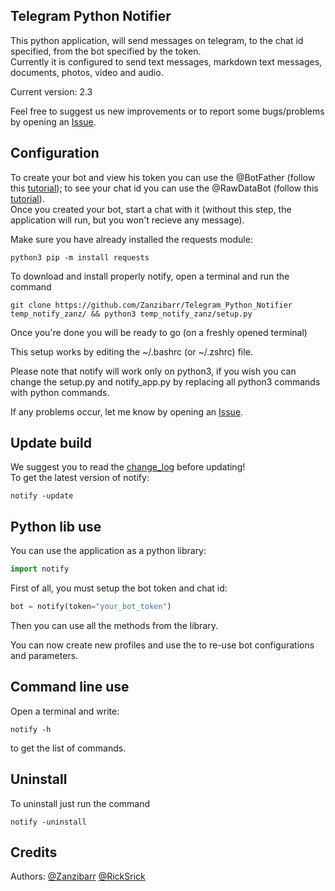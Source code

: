 
## Telegram Python Notifier
This python application, will send messages on telegram, to the chat id specified, from the bot specified by the token.  
Currently it is configured to send text messages, markdown text messages, documents, photos, video and audio.  

Current version: 2.3  

Feel free to suggest us new improvements or to report some bugs/problems by opening an <a target="_blank" href="https://github.com/Zanzibarr/Telegram_Python_Notifier/issues">Issue</a>.  

## Configuration
To create your bot and view his token you can use the @BotFather (follow this <a target="_blank" href="https://www.youtube.com/watch?v=aNmRNjME6mE">tutorial</a>); to see your chat id you can use the @RawDataBot (follow this <a target="_blank" href="https://www.youtube.com/watch?v=UPC5Ck1oU6k">tutorial</a>).  
Once you created your bot, start a chat with it (without this step, the application will run, but you won't recieve any message).  

Make sure you have already installed the requests module:
```shell
python3 pip -m install requests
```
To download and install properly notify, open a terminal and run the command  
```shell
git clone https://github.com/Zanzibarr/Telegram_Python_Notifier temp_notify_zanz/ && python3 temp_notify_zanz/setup.py
```

Once you're done you will be ready to go (on a freshly opened terminal)  

This setup works by editing the ~/.bashrc (or ~/.zshrc) file.  

Please note that notify will work only on python3, if you wish you can change the setup.py and notify_app.py by replacing all python3 commands with python commands.  

If any problems occur, let me know by opening an <a target="_blank" href="https://github.com/Zanzibarr/Telegram_Python_Notifier/issues">Issue</a>.  

## Update build
We suggest you to read the <a target="_blank" href="https://github.com/Zanzibarr/Telegram_Python_Notifier/blob/main/change_log.md">change_log</a> before updating!  
To get the latest version of notify:
```shell
notify -update
```

## Python lib use
You can use the application as a python library:
```python
import notify
```

First of all, you must setup the bot token and chat id:
```python
bot = notify(token="your_bot_token")
```

Then you can use all the methods from the library.  

You can now create new profiles and use the to re-use bot configurations and parameters.  

## Command line use
Open a terminal and write:
```shell
notify -h
```
to get the list of commands.

## Uninstall
To uninstall just run the command
```shell
notify -uninstall
```

## Credits
Authors: <a target="_blank" href="https://github.com/Zanzibarr">@Zanzibarr</a> <a target="_blank" href="https://github.com/RickSrick">@RickSrick</a>
